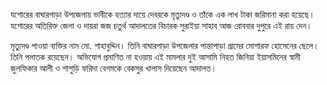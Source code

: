 যশোরের বাঘারপাড়া উপজেলায় ভাবীকে হত্যার দায়ে দেবরকে মৃত্যুদণ্ড ও তাঁকে এক লাখ টাকা জরিমানা করা হয়েছে। যশোরের অতিরিক্ত জেলা ও দায়রা জজ চতুর্থ আদালতের বিচারক সুরাইয়া সাহাব আজ রোববার দুপুরে এই রায় দেন।

মৃত্যুদণ্ড পাওয়া ব্যক্তির নাম মো. শাহাবুদ্দিন। তিনি বাঘারপাড়া উপজেলার পান্তাপাড়া গ্রামের মোশারফ হোসেনের ছেলে। তিনি পলাতক রয়েছেন। অভিযোগ প্রমাণিত না হওয়ায় এই মামলার দুই আসামি নিহত জিনিয়া ইয়াসমিনের স্বামী জুলফিকার আলী ও শাশুড়ি ফরিদা বেগমকে বেকসুর খালাস দিয়েছেন আদালত।
